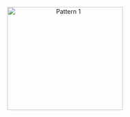 <p align="center">
  <img  width="270" height="240" src="https://encrypted-tbn0.gstatic.com/images?q=tbn:ANd9GcSoXQ1TMqQb4VElxID9uaa9S0jfoQ6vc1dCkQ&usqp=CAU" alt="Pattern 1">
</p>
